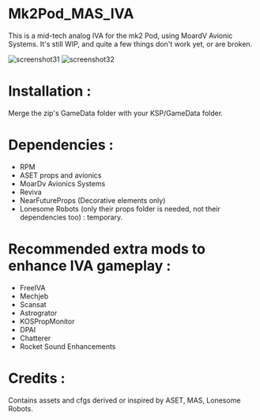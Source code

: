 # Mk2Pod_MAS_IVA

This is a mid-tech analog IVA for the mk2 Pod, using MoardV Avionic Systems.
It's still WIP, and quite a few things don't work yet, or are broken.

![screenshot31](https://github.com/user-attachments/assets/c6872634-dc27-4088-abb5-9c6c8fba15a8)
![screenshot32](https://github.com/user-attachments/assets/6c33d774-f8f8-43a6-ae84-4e8eec9f69fb)

# Installation : 
Merge the zip's GameData folder with your KSP/GameData folder.

# Dependencies : 
- RPM
- ASET props and avionics
- MoarDv Avionics Systems
- Reviva
- NearFutureProps (Decorative elements only)
- Lonesome Robots (only their props folder is needed, not their dependencies too) : temporary.

# Recommended extra mods to enhance IVA gameplay : 
- FreeIVA
- Mechjeb
- Scansat
- Astrogrator
- KOSPropMonitor
- DPAI
- Chatterer
- Rocket Sound Enhancements

# Credits :
Contains assets and cfgs derived or inspired by ASET, MAS, Lonesome Robots.
